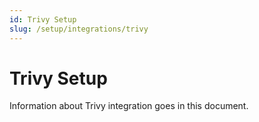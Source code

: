 ```yaml
---
id: Trivy Setup
slug: /setup/integrations/trivy
---
```


# Trivy Setup

Information about Trivy integration goes in this document.
